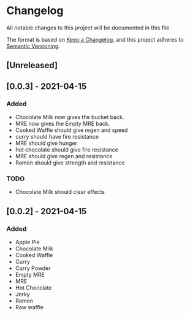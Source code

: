 # Changelog
All notable changes to this project will be documented in this file.

The format is based on [Keep a Changelog](https://keepachangelog.com/en/1.0.0/),
and this project adheres to [Semantic Versioning](https://semver.org/spec/v2.0.0.html).

## [Unreleased]

## [0.0.3] - 2021-04-15
### Added
- Chocolate Milk now gives the bucket back.
- MRE now gives the Empty MRE back.
- Cooked Waffle should give regen and speed
- curry should have fire resistance
- MRE should give hunger
- hot chocolate should give fire resistance
- MRE should give regen and resistance
- Ramen should give strength and resistance

### TODO
- Chocolate Milk should clear effects

## [0.0.2] - 2021-04-15
### Added
- Apple Pie
- Chocolate Milk
- Cooked Waffle
- Curry
- Curry Powder
- Empty MRE
- MRE
- Hot Chocolate
- Jerky
- Ramen
- Raw waffle